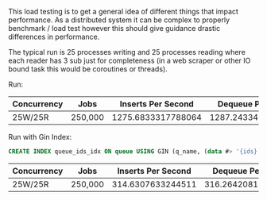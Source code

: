 This load testing is to get a general idea of different things that impact performance. As a distributed system it can be complex to properly benchmark / load test however this should give guidance drastic differences in performance.

The typical run is 25 processes writing and 25 processes reading where each reader has 3 sub just for completeness (in a web scraper or other IO bound task this would be coroutines or threads).


Run:

| Concurrency | Jobs      | Inserts Per Second | Dequeue Per Second |
|-------------|:---------:|:------------------:|-------------------:|
| 25W/25R     | 250,000   | 1275.6833317788064 | 1287.2433412199268 |



Run with Gin Index:

```sql
CREATE INDEX queue_ids_idx ON queue USING GIN (q_name, (data #> '{ids}'::text[]));
```

| Concurrency | Jobs      | Inserts Per Second | Dequeue Per Second |
|-------------|:---------:|:------------------:|-------------------:|
| 25W/25R     | 250,000   | 314.6307633244511  | 316.26420818399646 |

